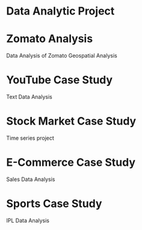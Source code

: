 # Data Analytic Project #
# Zomato Analysis 
Data Analysis of Zomato Geospatial Analysis
# YouTube Case Study
Text Data Analysis
# Stock Market Case Study
Time series project
# E-Commerce Case Study
Sales Data Analysis
# Sports Case Study
IPL Data Analysis
